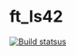 ft_ls42
=======
[![Build statsus](https://travis-ci.org/spectrenoir06/ft_ls42.svg?branch=master)](https://travis-ci.org/spectrenoir06/ft_ls42)
